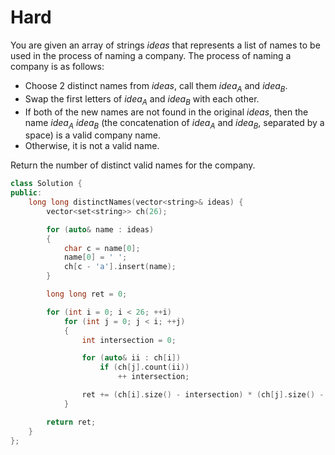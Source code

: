 # Hard

You are given an array of strings $ideas$ that represents a list of names to be used in the process of naming a company. The process of naming a company is as follows:

- Choose 2 distinct names from $ideas$, call them $idea_A$ and $idea_B$.
- Swap the first letters of $idea_A$ and $idea_B$ with each other.
- If both of the new names are not found in the original $ideas$, then the name $idea_A$ $idea_B$ (the concatenation of $idea_A$ and $idea_B$, separated by a space) is a valid company name.
- Otherwise, it is not a valid name.

Return the number of distinct valid names for the company.

```cpp
class Solution {
public:
    long long distinctNames(vector<string>& ideas) {
        vector<set<string>> ch(26);

        for (auto& name : ideas)
        {
            char c = name[0];
            name[0] = ' ';
            ch[c - 'a'].insert(name);
        }

        long long ret = 0;

        for (int i = 0; i < 26; ++i)
            for (int j = 0; j < i; ++j)
            {
                int intersection = 0;

                for (auto& ii : ch[i])
                    if (ch[j].count(ii))
                        ++ intersection;

                ret += (ch[i].size() - intersection) * (ch[j].size() - intersection) * 2;
            }

        return ret;
    }
};
```
